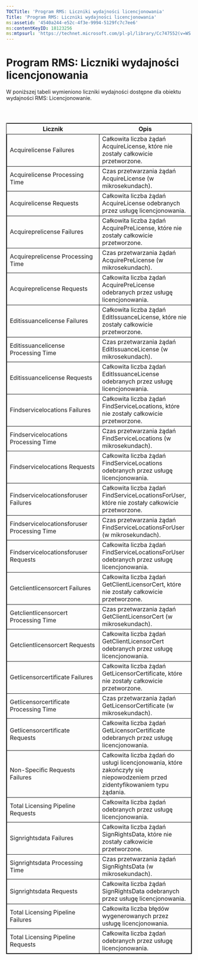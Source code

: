 ```yaml
---
TOCTitle: 'Program RMS: Liczniki wydajności licencjonowania'
Title: 'Program RMS: Liczniki wydajności licencjonowania'
ms:assetid: '4540a244-e52c-4f3e-9994-5129fc7c7ee6'
ms:contentKeyID: 18123256
ms:mtpsurl: 'https://technet.microsoft.com/pl-pl/library/Cc747552(v=WS.10)'
---
```


Program RMS: Liczniki wydajności licencjonowania
================================================

W poniższej tabeli wymieniono liczniki wydajności dostępne dla obiektu wydajności RMS: Licencjonowanie.

###  

 
<table style="border:1px solid black;">
<colgroup>
<col width="50%" />
<col width="50%" />
</colgroup>
<thead>
<tr class="header">
<th>Licznik</th>
<th>Opis</th>
</tr>
</thead>
<tbody>
<tr class="odd">
<td style="border:1px solid black;">Acquirelicense Failures</td>
<td style="border:1px solid black;">Całkowita liczba żądań AcquireLicense, które nie zostały całkowicie przetworzone.</td>
</tr>
<tr class="even">
<td style="border:1px solid black;">Acquirelicense Processing Time</td>
<td style="border:1px solid black;">Czas przetwarzania żądań AcquireLicense (w mikrosekundach).</td>
</tr>
<tr class="odd">
<td style="border:1px solid black;">Acquirelicense Requests</td>
<td style="border:1px solid black;">Całkowita liczba żądań AcquireLicense odebranych przez usługę licencjonowania.</td>
</tr>
<tr class="even">
<td style="border:1px solid black;">Acquireprelicense Failures</td>
<td style="border:1px solid black;">Całkowita liczba żądań AcquirePreLicense, które nie zostały całkowicie przetworzone.</td>
</tr>
<tr class="odd">
<td style="border:1px solid black;">Acquireprelicense Processing Time</td>
<td style="border:1px solid black;">Czas przetwarzania żądań AcquirePreLicense (w mikrosekundach).</td>
</tr>
<tr class="even">
<td style="border:1px solid black;">Acquireprelicense Requests</td>
<td style="border:1px solid black;">Całkowita liczba żądań AcquirePreLicense odebranych przez usługę licencjonowania.</td>
</tr>
<tr class="odd">
<td style="border:1px solid black;">Editissuancelicense Failures</td>
<td style="border:1px solid black;">Całkowita liczba żądań EditIssuanceLicense, które nie zostały całkowicie przetworzone.</td>
</tr>
<tr class="even">
<td style="border:1px solid black;">Editissuancelicense Processing Time</td>
<td style="border:1px solid black;">Czas przetwarzania żądań EditIssuanceLicense (w mikrosekundach).</td>
</tr>
<tr class="odd">
<td style="border:1px solid black;">Editissuancelicense Requests</td>
<td style="border:1px solid black;">Całkowita liczba żądań EditIssuanceLicense odebranych przez usługę licencjonowania.</td>
</tr>
<tr class="even">
<td style="border:1px solid black;">Findservicelocations Failures</td>
<td style="border:1px solid black;">Całkowita liczba żądań FindServiceLocations, które nie zostały całkowicie przetworzone.</td>
</tr>
<tr class="odd">
<td style="border:1px solid black;">Findservicelocations Processing Time</td>
<td style="border:1px solid black;">Czas przetwarzania żądań FindServiceLocations (w mikrosekundach).</td>
</tr>
<tr class="even">
<td style="border:1px solid black;">Findservicelocations Requests</td>
<td style="border:1px solid black;">Całkowita liczba żądań FindServiceLocations odebranych przez usługę licencjonowania.</td>
</tr>
<tr class="odd">
<td style="border:1px solid black;">Findservicelocationsforuser Failures</td>
<td style="border:1px solid black;">Całkowita liczba żądań FindServiceLocationsForUser, które nie zostały całkowicie przetworzone.</td>
</tr>
<tr class="even">
<td style="border:1px solid black;">Findservicelocationsforuser Processing Time</td>
<td style="border:1px solid black;">Czas przetwarzania żądań FindServiceLocationsForUser (w mikrosekundach).</td>
</tr>
<tr class="odd">
<td style="border:1px solid black;">Findservicelocationsforuser Requests</td>
<td style="border:1px solid black;">Całkowita liczba żądań FindServiceLocationsForUser odebranych przez usługę licencjonowania.</td>
</tr>
<tr class="even">
<td style="border:1px solid black;">Getclientlicensorcert Failures</td>
<td style="border:1px solid black;">Całkowita liczba żądań GetClientLicensorCert, które nie zostały całkowicie przetworzone.</td>
</tr>
<tr class="odd">
<td style="border:1px solid black;">Getclientlicensorcert Processing Time</td>
<td style="border:1px solid black;">Czas przetwarzania żądań GetClientLicensorCert (w mikrosekundach).</td>
</tr>
<tr class="even">
<td style="border:1px solid black;">Getclientlicensorcert Requests</td>
<td style="border:1px solid black;">Całkowita liczba żądań GetClientLicensorCert odebranych przez usługę licencjonowania.</td>
</tr>
<tr class="odd">
<td style="border:1px solid black;">Getlicensorcertificate Failures</td>
<td style="border:1px solid black;">Całkowita liczba żądań GetLicensorCertificate, które nie zostały całkowicie przetworzone.</td>
</tr>
<tr class="even">
<td style="border:1px solid black;">Getlicensorcertificate Processing Time</td>
<td style="border:1px solid black;">Czas przetwarzania żądań GetLicensorCertificate (w mikrosekundach).</td>
</tr>
<tr class="odd">
<td style="border:1px solid black;">Getlicensorcertificate Requests</td>
<td style="border:1px solid black;">Całkowita liczba żądań GetLicensorCertificate odebranych przez usługę licencjonowania.</td>
</tr>
<tr class="even">
<td style="border:1px solid black;">Non-Specific Requests Failures</td>
<td style="border:1px solid black;">Całkowita liczba żądań do usługi licencjonowania, które zakończyły się niepowodzeniem przed zidentyfikowaniem typu żądania.</td>
</tr>
<tr class="odd">
<td style="border:1px solid black;">Total Licensing Pipeline Requests</td>
<td style="border:1px solid black;">Całkowita liczba żądań odebranych przez usługę licencjonowania.</td>
</tr>
<tr class="even">
<td style="border:1px solid black;">Signrightsdata Failures</td>
<td style="border:1px solid black;">Całkowita liczba żądań SignRightsData, które nie zostały całkowicie przetworzone.</td>
</tr>
<tr class="odd">
<td style="border:1px solid black;">Signrightsdata Processing Time</td>
<td style="border:1px solid black;">Czas przetwarzania żądań SignRightsData (w mikrosekundach).</td>
</tr>
<tr class="even">
<td style="border:1px solid black;">Signrightsdata Requests</td>
<td style="border:1px solid black;">Całkowita liczba żądań SignRightsData odebranych przez usługę licencjonowania.</td>
</tr>
<tr class="odd">
<td style="border:1px solid black;">Total Licensing Pipeline Failures</td>
<td style="border:1px solid black;">Całkowita liczba błędów wygenerowanych przez usługę licencjonowania.</td>
</tr>
<tr class="even">
<td style="border:1px solid black;">Total Licensing Pipeline Requests</td>
<td style="border:1px solid black;">Całkowita liczba żądań odebranych przez usługę licencjonowania.</td>
</tr>
</tbody>
</table>
